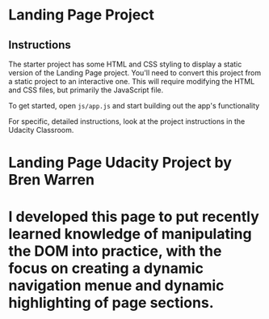 # Landing Page Project

## Instructions

The starter project has some HTML and CSS styling to display a static version of the Landing Page project. You'll need to convert this project from a static project to an interactive one. This will require modifying the HTML and CSS files, but primarily the JavaScript file.

To get started, open `js/app.js` and start building out the app's functionality

For specific, detailed instructions, look at the project instructions in the Udacity Classroom.

# Landing Page Udacity Project by Bren Warren

# I developed this page to put recently learned knowledge of manipulating the DOM into practice, with the focus on creating a dynamic navigation menue and dynamic highlighting of page sections. 




